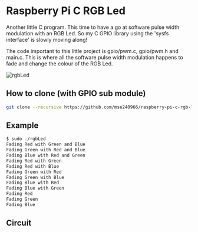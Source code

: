 # Raspberry Pi C RGB Led

Another little C program. This time to have a go at software pulse width modulation with an RGB Led. So my C GPIO library using the 'sysfs interface' is slowly moving along! 

The code important to this little project is gpio/pwm.c, gpio/pwm.h and main.c.  This is where all the software pulse width modulation happens to fade and change the colour of the RGB Led.

![rgbLed](https://github.com/mse240966/raspberry-pi-c-rgb-led/blob/master/docs/rgbLed.jpg "RGB Led")

## How to clone (with GPIO sub module)

```bash
git clone --recursive https://github.com/mse240966/raspberry-pi-c-rgb-led.git
```

## Example

```bash
$ sudo ./rgbLed
Fading Red with Green and Blue
Fading Green with Red and Blue
Fading Blue with Red and Green
Fading Red with Green
Fading Red with Blue
Fading Green with Red
Fading Green with Blue
Fading Blue with Red
Fading Blue with Green
Fading Red
Fading Green
Fading Blue
```

## Circuit
